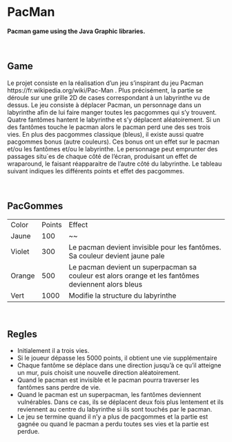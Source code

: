 # PacMan
<p><strong>Pacman game using the Java Graphic libraries.</strong></p>
<br/>

## Game
<p>Le projet consiste en la réalisation d’un jeu s’inspirant du jeu Pacman https://fr.wikipedia.org/wiki/Pac-Man .
Plus précisément, la partie se déroule sur une grille 2D de cases correspondant à un labyrinthe vu de dessus. Le
jeu consiste à déplacer Pacman, un personnage dans un labyrinthe afin de lui faire manger toutes les pacgommes
qui s’y trouvent. Quatre fantômes hantent le labyrinthe et s’y déplacent aléatoirement. Si un des fantômes touche le
pacman alors le pacman perd une des ses trois vies. En plus des pacgommes classique (bleus), il existe aussi quatre
pacgommes bonus (autre couleurs). Ces bonus ont un effet sur le pacman et/ou les fantômes et/ou le labyrinthe.
Le personnage peut emprunter des passages situ´es de chaque côté de l’écran, produisant un effet de wraparound,
le faisant réapparaitre de l’autre côté du labyrinthe. Le tableau suivant indiques les différents points et effet des
pacgommes.</p>
<br/>

## PacGommes
<table>
    <tr>
      <td>Color</td>
      <td>Points</td>
      <td>Effect</td>
    </tr>
    <tr>
      <td>Jaune</td>
      <td>100</td>
      <td>~~</td>
    </tr>
    <tr>
      <td>Violet</td>
      <td>300</td>
      <td>Le pacman devient invisible pour les fantômes. Sa couleur devient jaune pale</td>
    </tr>
    <tr>
      <td>Orange</td>
      <td>500</td>
      <td>Le pacman devient un superpacman sa couleur est alors orange et les fantômes deviennent alors bleus</td>
    </tr>
    <tr>
      <td>Vert</td>
      <td>1000</td>
      <td>Modifie la structure du labyrinthe</td>
    </tr>
</table>
<br/>

## Regles
<ul> 
  <li>Initialement il a trois vies.</li>
  <li>Si le joueur dépasse les 5000 points, il obtient une vie supplémentaire</li>
  <li>Chaque fantôme se déplace dans une direction jusqu’à ce qu’il atteigne un mur, puis choisit une nouvelle direction aléatoirement.</li>
  <li>Quand le pacman est invisible et le pacman pourra traverser les fantômes sans perdre de vie.</li>  
  <li>Quand le pacman est un superpacman, les fantômes deviennent vulnérables. Dans ce cas, ils se déplacent deux fois plus lentement et ils reviennent au centre du labyrinthe si ils sont touchés par le pacman.</li>
  <li>Le jeu se termine quand il n’y a plus de pacgommes et la partie est gagnée ou quand le pacman a perdu toutes ses vies et la partie est perdue.</li>
</ul>
<br/>

